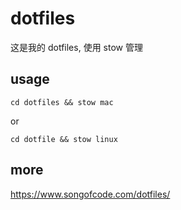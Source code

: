 # dotfiles

这是我的 dotfiles, 使用 stow 管理

## usage

`cd dotfiles && stow mac`

or

`cd dotfile && stow linux`

## more

https://www.songofcode.com/dotfiles/
